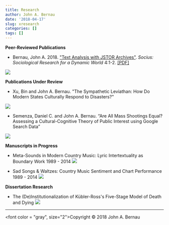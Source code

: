 ```yaml
---
title: Research
author: John A. Bernau
date: '2018-04-17'
slug: xresearch
categories: []
tags: []
---
```


**Peer-Reviewed Publications**  

* Bernau, John A. 2018. <a href = "https://doi.org/10.1177%2F2378023118809264" target = "_blank">"Text Analysis with JSTOR Archives"</a>. *Socius: Sociological Research for a Dynamic World* 4:1-2. <a href = "/research/Bernau - 2018 - Text Analysis with JSTOR Archives.pdf" target = "_blank">[PDF]</a>

[<img src = "/research/socius.jpg" />](/research/socius.jpg)

**Publications Under Review** 

* Xu, Bin and John A. Bernau. "The Sympathetic Leviathan: How Do Modern States Culturally Respond to Disasters?"

[<img src = "/research/leviathan.jpg" />](/research/leviathan.jpg)

* Semenza, Daniel C. and John A. Bernau. “Are All Mass Shootings Equal? Assessing a Cultural-Cognitive Theory of Public Interest using Google Search Data” 

[<img src = "/research/google.jpg" />](/research/google.jpg)

**Manuscripts in Progress**  

* Meta-Sounds in Modern Country Music: Lyric Intertextuality as Boundary Work 1989 - 2014
[<img src = "/research/cm_sr3.jpg" />](/research/cm_sr3.jpg)

* Sad Songs & Waltzes: Country Music Sentiment and Chart Performance 1989 - 2014
[<img src= "/research/cmsent1.jpg" />](/research/cmsent1.jpg)



**Dissertation Research**  

* The (De)Institutionalization of Kübler-Ross's Five-Stage Model of Death and Dying
[<img src= "/research/kr1.jpg" />](/research/kr1.jpg)


___

<font color = "gray", size="2">Copyright &copy; 2018 John A. Bernau</font>